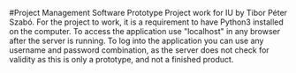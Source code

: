 #Project Management Software Prototype
Project work for IU by Tibor Péter Szabó.
For the project to work, it is a requirement to have Python3 installed on the computer.
To access the application use "localhost" in any browser after the server is running.
To log into the application you can use any username and password combination, as the server does not check for validity as this is only a prototype, and not a finished product.

